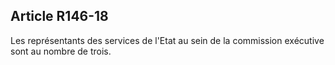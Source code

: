 ## Article R146-18

Les représentants des services de l'Etat au sein de la commission exécutive sont au nombre de trois.


